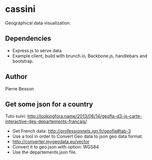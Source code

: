 cassini
===

Geographical data visualization.
## Dependencies
- Express.js to serve data
- Example client, build with brunch.io, Backbone.js, handlebars and bootstrap.
## Author
Pierre Besson


## Get some json for a country
Tuto suivi: http://lookingfora.name/2013/06/14/geofla-d3-js-carte-interactive-des-departements-francais/
- Get French data: http://professionnels.ign.fr/geofla#tab-3
- Use a tool in order to Convert Geo data to json geo data format.
- http://converter.mygeodata.eu/vector
- Convert it to geo.json with option: WGS84
- Use the departements.json file. 